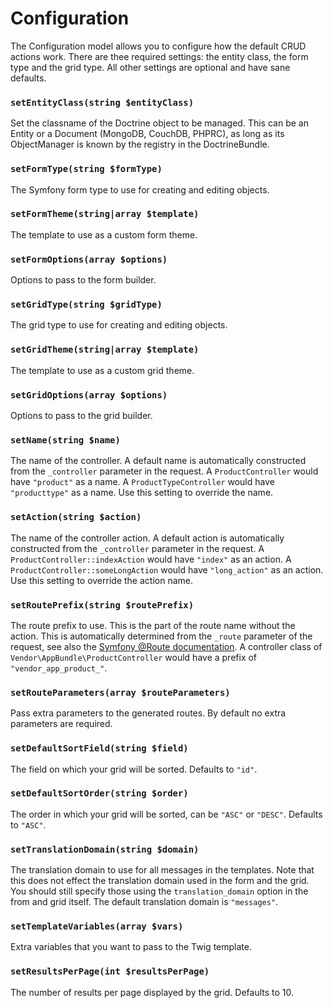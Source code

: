 Configuration
=============

The Configuration model allows you to configure how the default CRUD actions work. There
are thee required settings: the entity class, the form type and the grid type. All other
settings are optional and have sane defaults.


### `setEntityClass(string $entityClass)`

Set the classname of the Doctrine object to be managed. This can be an Entity or a Document (MongoDB,
CouchDB, PHPRC), as long as its ObjectManager is known by the registry in the DoctrineBundle.


### `setFormType(string $formType)`

The Symfony form type to use for creating and editing objects.


### `setFormTheme(string|array $template)`

The template to use as a custom form theme.


### `setFormOptions(array $options)`

Options to pass to the form builder.


### `setGridType(string $gridType)`

The grid type to use for creating and editing objects.


### `setGridTheme(string|array $template)`

The template to use as a custom grid theme.


### `setGridOptions(array $options)`

Options to pass to the grid builder.


### `setName(string $name)`

The name of the controller. A default name is automatically constructed from the `_controller` parameter
in the request. A `ProductController` would have `"product"` as a name. A `ProductTypeController` would
have `"producttype"` as a name. Use this setting to override the name.


### `setAction(string $action)`

The name of the controller action. A default action is automatically constructed from the `_controller` parameter
in the request. A `ProductController::indexAction` would have `"index"` as an action. A `ProductController::someLongAction` would
have `"long_action"` as an action. Use this setting to override the action name.


### `setRoutePrefix(string $routePrefix)`

The route prefix to use. This is the part of the route name without the action. This is automatically
determined from the `_route` parameter of the request, see also the
[Symfony @Route documentation](http://symfony.com/doc/current/bundles/SensioFrameworkExtraBundle/annotations/routing.html#route-name).
A controller class of `Vendor\AppBundle\ProductController` would have a prefix of `"vendor_app_product_"`.

### `setRouteParameters(array $routeParameters)`

Pass extra parameters to the generated routes. By default no extra parameters are required.


### `setDefaultSortField(string $field)`

The field on which your grid will be sorted. Defaults to `"id"`.


### `setDefaultSortOrder(string $order)`

The order in which your grid will be sorted, can be `"ASC"` or `"DESC"`. Defaults to `"ASC"`.


### `setTranslationDomain(string $domain)`

The translation domain to use for all messages in the templates. Note that this does not effect the translation
domain used in the form and the grid. You should still specify those using the `translation_domain` option in
the from and grid itself. The default translation domain is `"messages"`.


### `setTemplateVariables(array $vars)`

Extra variables that you want to pass to the Twig template.


### `setResultsPerPage(int $resultsPerPage)`

The number of results per page displayed by the grid. Defaults to 10.
